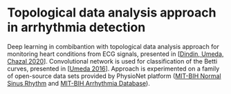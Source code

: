# Topological data analysis approach in arrhythmia detection
Deep learning in combibantion with topological data analysis approach for monitoring heart conditions from ECG signals, presented in [[Dindin, Umeda, Chazal 2020](https://hal.inria.fr/hal-02155849/file/1906.05795.pdf)]. Convolutional network is used for classification of the Betti curves, presented in [[Umeda 2016](https://www.jstage.jst.go.jp/article/tjsai/32/3/32_D-G72/_pdf)]. Approach is experimented on a family of open-source data sets provided by PhysioNet platform ([MIT-BIH Normal Sinus Rhythm](https://physionet.org/content/nsrdb/1.0.0/) and [MIT-BIH Arrhythmia Database](https://physionet.org/content/mitdb/1.0.0/)).